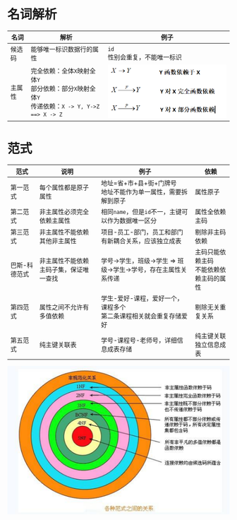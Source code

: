 # 名词解析

| 名词   | 解析                                                         | 例子                                      |
| ------ | ------------------------------------------------------------ | ----------------------------------------- |
| 候选码 | 能够唯一标识数据行的属性                                     | ``id``<br />性别会重复，不能唯一标识      |
| 主属性 | 完全依赖：全体``X``映射全体``Y``<br />部分依赖：部分``X``映射全体``Y``<br />传递依赖：``X -> Y, Y->Z ==> X -> Z`` | ![在这里插入图片描述](../.imgs/refer.png) |

# 范式

| 范式          | 说明                                   | 例子                                                         | 依赖                                         |
| ------------- | -------------------------------------- | ------------------------------------------------------------ | -------------------------------------------- |
| 第一范式      | 每个属性都是原子属性                   | 地址=省+市+县+街+门牌号<br />地址不能作为单一属性，需要拆解到原子 | 属性原子                                     |
| 第二范式      | 非主属性必须完全依赖主属性             | 相同``name``，但是``id``不一，主键可以作为数据唯一区分       | 属性全依赖主码                               |
| 第三范式      | 非主属性不能依赖其他非主属性           | 项目-员工-部门，员工和部门有新耦合关系，应该独立成表         | 剔除非主码依赖                               |
| 巴斯-科德范式 | 非主属性不能依赖主码子集，保证唯一查找 | 学号->学生，班级->学生 => 班级->学生->学号，存在主属性关系传递 | 主码只能依赖主码<br />不能依赖依赖主码的属性 |
| 第四范式      | 属性之间不允许有多值依赖               | 学生-爱好-课程，爱好一个，课程多个<br />第二条课程相关就会重复存储爱好 | 剔除无关重复关系                             |
| 第五范式      | 纯主键关联表                           | 学号-课程号-老师号，详细信息成表存储                         | 纯主键关联<br />独立信息成表                 |

![img](../.imgs/six.jpg)